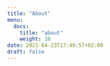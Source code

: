 ```yaml
---
title: "About"
menu:
  docs:
    title: "about"
    weight: 10
date: 2021-04-23T17:49:57+02:00
draft: false
---
```


